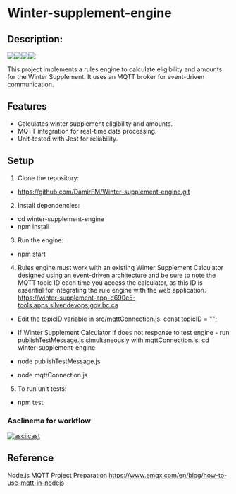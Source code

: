 # Winter-supplement-engine

## Description:

<img src="https://img.shields.io/badge/JavaScript-F7DF1E?style=for-the-badge&logo=javascript&logoColor=black" /><img src="https://img.shields.io/badge/Jest-000000?style=for-the-badge&logo=jest&logoColor=white" /><img src="https://img.shields.io/badge/Node.js-339933?style=for-the-badge&logo=node.js&logoColor=white" /><img src="https://img.shields.io/badge/License-MIT-000000?style=for-the-badge&logo=opensource&logoColor=white" />

This project implements a rules engine to calculate eligibility and amounts for the Winter Supplement. It uses an MQTT broker for event-driven communication.

## Features

- Calculates winter supplement eligibility and amounts.
- MQTT integration for real-time data processing.
- Unit-tested with Jest for reliability.

## Setup

1. Clone the repository:

- https://github.com/DamirFM/Winter-supplement-engine.git

2. Install dependencies:

- cd winter-supplement-engine
- npm install

3. Run the engine:

- npm start

4. Rules engine must work with an existing Winter Supplement Calculator designed
   using an event-driven architecture and be sure to note
   the MQTT topic ID each time you access the calculator, as this ID is essential for
   integrating the rule engine with the web application. https://winter-supplement-app-d690e5-tools.apps.silver.devops.gov.bc.ca

- Edit the topicID variable in src/mqttConnection.js:
  const topicID = "<your-dynamic-topic-id>";

- If Winter Supplement Calculator if does not response to test engine - run publishTestMessage.js simultaneously with mqttConnection.js:
  cd winter-supplement-engine
- node publishTestMessage.js
- node mqttConnection.js

5. To run unit tests:

- npm test

### Asclinema for workflow

[![asciicast](https://asciinema.org/a/692814.svg)](https://asciinema.org/a/692814)

## Reference

Node.js MQTT Project Preparation
https://www.emqx.com/en/blog/how-to-use-mqtt-in-nodejs
